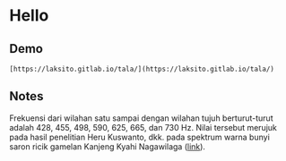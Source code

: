 # Hello

## Demo

```
[https://laksito.gitlab.io/tala/](https://laksito.gitlab.io/tala/)
```

## Notes

Frekuensi dari wilahan satu sampai dengan wilahan tujuh berturut-turut adalah 428, 455, 498, 590, 625, 665, dan 730 Hz. Nilai tersebut merujuk pada hasil penelitian Heru Kuswanto, dkk. pada spektrum warna bunyi saron ricik gamelan Kanjeng Kyahi Nagawilaga ([link](http://staff.uny.ac.id/sites/default/files/131656346/Kajian%20Spektrum%20Warna%20Bunyi%20Saron%20Ricik%20(Heru%20Kuswanto,%20Sumarna,%20Agus%20Purwanto).pdf.pdf)).